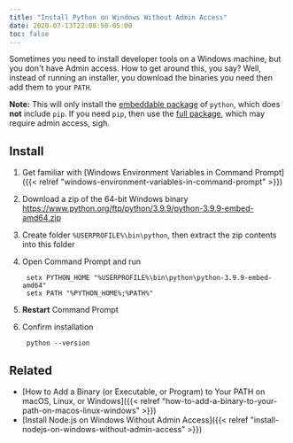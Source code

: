 ```yaml
---
title: "Install Python on Windows Without Admin Access"
date: 2020-07-13T22:08:50-05:00
toc: false
---
```


Sometimes you need to install developer tools on a Windows machine, but you don't have Admin access. How to get around this, you say? Well, instead of running an installer, you download the binaries you need then add them to your `PATH`.

<!--more-->

**Note:** This will only install the [embeddable package](https://docs.python.org/3.9/using/windows.html#windows-embeddable) of `python`, which does **not** include `pip`. If you need `pip`, then use the [full package](https://docs.python.org/3.9/using/windows.html#windows-full), which may require admin access, sigh.

## Install

1. Get familiar with [Windows Environment Variables in Command Prompt]({{< relref "windows-environment-variables-in-command-prompt" >}})
1. Download a zip of the 64-bit Windows binary <https://www.python.org/ftp/python/3.9.9/python-3.9.9-embed-amd64.zip>
1. Create folder `%USERPROFILE%\bin\python`, then extract the zip contents into this folder
1. Open Command Prompt and run

        setx PYTHON_HOME "%USERPROFILE%\bin\python\python-3.9.9-embed-amd64"
        setx PATH "%PYTHON_HOME%;%PATH%"

1. **Restart** Command Prompt
1. Confirm installation

        python --version

## Related

- [How to Add a Binary (or Executable, or Program) to Your PATH on macOS, Linux, or Windows]({{< relref "how-to-add-a-binary-to-your-path-on-macos-linux-windows" >}})
- [Install Node.js on Windows Without Admin Access]({{< relref "install-nodejs-on-windows-without-admin-access" >}})
